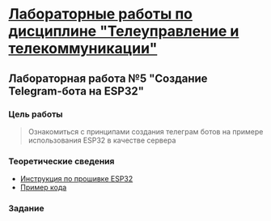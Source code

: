 # [Лабораторные работы по дисциплине "Телеуправление и телекоммуникации"](../../introduction.md)

## Лабораторная работа №5 "Создание Telegram-бота на ESP32"

### Цель работы
> Ознакомиться с принципами создания телеграм ботов на примере использования ESP32
> в качестве сервера

### Теоретические сведения
* [Инструкция по прошивке ESP32](../../docs/firmware.md)
* [Пример кода](../../examples/example_5.py)

### Задание
